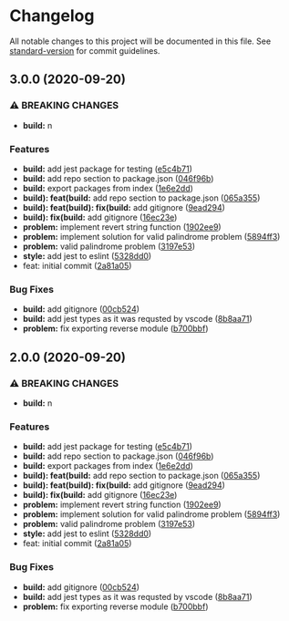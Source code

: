 # Changelog

All notable changes to this project will be documented in this file. See [standard-version](https://github.com/conventional-changelog/standard-version) for commit guidelines.

## 3.0.0 (2020-09-20)


### ⚠ BREAKING CHANGES

* **build:** n

### Features

* **build:** add jest package for testing ([e5c4b71](https://github.com/SonOfSafwat/daily-bytes/commit/e5c4b71d7f18674dab044aa425b2be93dc0d0505))
* **build:** add repo section to package.json ([046f96b](https://github.com/SonOfSafwat/daily-bytes/commit/046f96bf66f8777c39789d50cc1937b55e8c2351))
* **build:** export packages from index ([1e6e2dd](https://github.com/SonOfSafwat/daily-bytes/commit/1e6e2dd55371caf8b8fd7526fcdfae1dbef1237d))
* **build): feat(build:** add repo section to package.json ([065a355](https://github.com/SonOfSafwat/daily-bytes/commit/065a355c42f7b0b490667b1be3915a8a7edb687c))
* **build): feat(build): fix(build:** add gitignore ([9ead294](https://github.com/SonOfSafwat/daily-bytes/commit/9ead294636cf20a7c8e185ef345a3eadec319019))
* **build): fix(build:** add gitignore ([16ec23e](https://github.com/SonOfSafwat/daily-bytes/commit/16ec23e09067fcb2dbd8792a96dee896f073143e))
* **problem:** implement revert string function ([1902ee9](https://github.com/SonOfSafwat/daily-bytes/commit/1902ee9306290f3076af12944845aecf500b39a7))
* **problem:** implement solution for valid palindrome problem ([5894ff3](https://github.com/SonOfSafwat/daily-bytes/commit/5894ff3a101f1cb199bf5ee997e8e3e3669c6e90))
* **problem:** valid palindrome problem ([3197e53](https://github.com/SonOfSafwat/daily-bytes/commit/3197e53d4fb38981d8787e3e05084e6d1c8ba004))
* **style:** add jest to eslint ([5328dd0](https://github.com/SonOfSafwat/daily-bytes/commit/5328dd0e28e401fe5b8aa50544983e36820c2140))
* feat: initial commit ([2a81a05](https://github.com/SonOfSafwat/daily-bytes/commit/2a81a05ae8b407803ffe7b23333efb0fda0efda8))


### Bug Fixes

* **build:** add gitignore ([00cb524](https://github.com/SonOfSafwat/daily-bytes/commit/00cb52428edf673d9852b65cb9f65c51c200dd39))
* **build:** add jest types as it was requsted by vscode ([8b8aa71](https://github.com/SonOfSafwat/daily-bytes/commit/8b8aa7126f1a68f2b25300a63cf12721a085ebc7))
* **problem:** fix exporting reverse module ([b700bbf](https://github.com/SonOfSafwat/daily-bytes/commit/b700bbf54277587505a133a85f4550a9839bf5eb))

## 2.0.0 (2020-09-20)


### ⚠ BREAKING CHANGES

* **build:** n

### Features

* **build:** add jest package for testing ([e5c4b71](https://github.com/SonOfSafwat/daily-bytes/commit/e5c4b71d7f18674dab044aa425b2be93dc0d0505))
* **build:** add repo section to package.json ([046f96b](https://github.com/SonOfSafwat/daily-bytes/commit/046f96bf66f8777c39789d50cc1937b55e8c2351))
* **build:** export packages from index ([1e6e2dd](https://github.com/SonOfSafwat/daily-bytes/commit/1e6e2dd55371caf8b8fd7526fcdfae1dbef1237d))
* **build): feat(build:** add repo section to package.json ([065a355](https://github.com/SonOfSafwat/daily-bytes/commit/065a355c42f7b0b490667b1be3915a8a7edb687c))
* **build): feat(build): fix(build:** add gitignore ([9ead294](https://github.com/SonOfSafwat/daily-bytes/commit/9ead294636cf20a7c8e185ef345a3eadec319019))
* **build): fix(build:** add gitignore ([16ec23e](https://github.com/SonOfSafwat/daily-bytes/commit/16ec23e09067fcb2dbd8792a96dee896f073143e))
* **problem:** implement revert string function ([1902ee9](https://github.com/SonOfSafwat/daily-bytes/commit/1902ee9306290f3076af12944845aecf500b39a7))
* **problem:** implement solution for valid palindrome problem ([5894ff3](https://github.com/SonOfSafwat/daily-bytes/commit/5894ff3a101f1cb199bf5ee997e8e3e3669c6e90))
* **problem:** valid palindrome problem ([3197e53](https://github.com/SonOfSafwat/daily-bytes/commit/3197e53d4fb38981d8787e3e05084e6d1c8ba004))
* **style:** add jest to eslint ([5328dd0](https://github.com/SonOfSafwat/daily-bytes/commit/5328dd0e28e401fe5b8aa50544983e36820c2140))
* feat: initial commit ([2a81a05](https://github.com/SonOfSafwat/daily-bytes/commit/2a81a05ae8b407803ffe7b23333efb0fda0efda8))


### Bug Fixes

* **build:** add gitignore ([00cb524](https://github.com/SonOfSafwat/daily-bytes/commit/00cb52428edf673d9852b65cb9f65c51c200dd39))
* **build:** add jest types as it was requsted by vscode ([8b8aa71](https://github.com/SonOfSafwat/daily-bytes/commit/8b8aa7126f1a68f2b25300a63cf12721a085ebc7))
* **problem:** fix exporting reverse module ([b700bbf](https://github.com/SonOfSafwat/daily-bytes/commit/b700bbf54277587505a133a85f4550a9839bf5eb))
